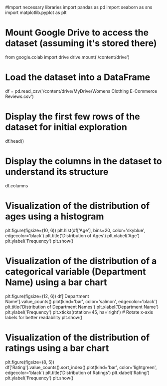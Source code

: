 #Import necessary libraries
import pandas as pd
import seaborn as sns
import matplotlib.pyplot as plt

# Mount Google Drive to access the dataset (assuming it's stored there)
from google.colab import drive
drive.mount('/content/drive')

# Load the dataset into a DataFrame
df = pd.read_csv('/content/drive/MyDrive/Womens Clothing E-Commerce Reviews.csv')

# Display the first few rows of the dataset for initial exploration
df.head()

# Display the columns in the dataset to understand its structure
df.columns

# Visualization of the distribution of ages using a histogram
plt.figure(figsize=(10, 6))
plt.hist(df['Age'], bins=20, color='skyblue', edgecolor='black')
plt.title('Distribution of Ages')
plt.xlabel('Age')
plt.ylabel('Frequency')
plt.show()

# Visualization of the distribution of a categorical variable (Department Name) using a bar chart
plt.figure(figsize=(12, 6))
df['Department Name'].value_counts().plot(kind='bar', color='salmon', edgecolor='black')
plt.title('Distribution of Department Names')
plt.xlabel('Department Name')
plt.ylabel('Frequency')
plt.xticks(rotation=45, ha='right')  # Rotate x-axis labels for better readability
plt.show()

# Visualization of the distribution of ratings using a bar chart
plt.figure(figsize=(8, 5))
df['Rating'].value_counts().sort_index().plot(kind='bar', color='lightgreen', edgecolor='black')
plt.title('Distribution of Ratings')
plt.xlabel('Rating')
plt.ylabel('Frequency')
plt.show()
